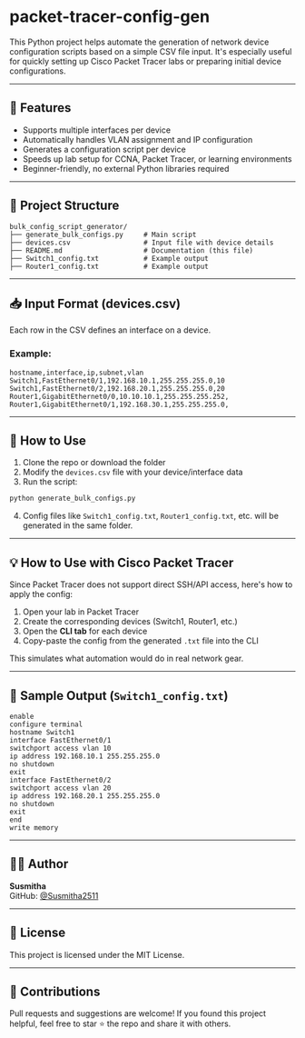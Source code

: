# packet-tracer-config-gen

This Python project helps automate the generation of network device configuration scripts based on a simple CSV file input. It's especially useful for quickly setting up Cisco Packet Tracer labs or preparing initial device configurations.

---

## 🔧 Features

- Supports multiple interfaces per device
- Automatically handles VLAN assignment and IP configuration
- Generates a configuration script per device
- Speeds up lab setup for CCNA, Packet Tracer, or learning environments
- Beginner-friendly, no external Python libraries required

---

## 📁 Project Structure

```
bulk_config_script_generator/
├── generate_bulk_configs.py     # Main script
├── devices.csv                  # Input file with device details
├── README.md                    # Documentation (this file)
├── Switch1_config.txt           # Example output
├── Router1_config.txt           # Example output
```

---

## 📥 Input Format (devices.csv)

Each row in the CSV defines an interface on a device.

### Example:

```csv
hostname,interface,ip,subnet,vlan
Switch1,FastEthernet0/1,192.168.10.1,255.255.255.0,10
Switch1,FastEthernet0/2,192.168.20.1,255.255.255.0,20
Router1,GigabitEthernet0/0,10.10.10.1,255.255.255.252,
Router1,GigabitEthernet0/1,192.168.30.1,255.255.255.0,
```

---

## 🚀 How to Use

1. Clone the repo or download the folder
2. Modify the `devices.csv` file with your device/interface data
3. Run the script:

```bash
python generate_bulk_configs.py
```

4. Config files like `Switch1_config.txt`, `Router1_config.txt`, etc. will be generated in the same folder.

---

## 💡 How to Use with Cisco Packet Tracer

Since Packet Tracer does not support direct SSH/API access, here's how to apply the config:

1. Open your lab in Packet Tracer
2. Create the corresponding devices (Switch1, Router1, etc.)
3. Open the **CLI tab** for each device
4. Copy-paste the config from the generated `.txt` file into the CLI

This simulates what automation would do in real network gear.

---

## 📌 Sample Output (`Switch1_config.txt`)

```
enable
configure terminal
hostname Switch1
interface FastEthernet0/1
switchport access vlan 10
ip address 192.168.10.1 255.255.255.0
no shutdown
exit
interface FastEthernet0/2
switchport access vlan 20
ip address 192.168.20.1 255.255.255.0
no shutdown
exit
end
write memory
```

---

## 🧑‍💻 Author

**Susmitha**  
GitHub: [@Susmitha2511](https://github.com/Susmitha2511)

---

## 📜 License

This project is licensed under the MIT License.

---

## 🙌 Contributions

Pull requests and suggestions are welcome! If you found this project helpful, feel free to star ⭐ the repo and share it with others.
